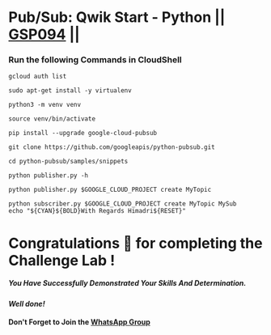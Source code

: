 # Pub/Sub: Qwik Start - Python || [GSP094](https://www.cloudskillsboost.google/course_templates/637/labs/464358) ||

### Run the following Commands in CloudShell
```
gcloud auth list 

sudo apt-get install -y virtualenv

python3 -m venv venv

source venv/bin/activate

pip install --upgrade google-cloud-pubsub

git clone https://github.com/googleapis/python-pubsub.git

cd python-pubsub/samples/snippets

python publisher.py -h

python publisher.py $GOOGLE_CLOUD_PROJECT create MyTopic

python subscriber.py $GOOGLE_CLOUD_PROJECT create MyTopic MySub
echo "${CYAN}${BOLD}With Regards Himadri${RESET}"
```

# Congratulations 🎉 for completing the Challenge Lab !

##### *You Have Successfully Demonstrated Your Skills And Determination.*

#### *Well done!*

#### Don't Forget to Join the [WhatsApp Group](https://chat.whatsapp.com/CcX9gXycV1lKmOjnZQCk7g) 
